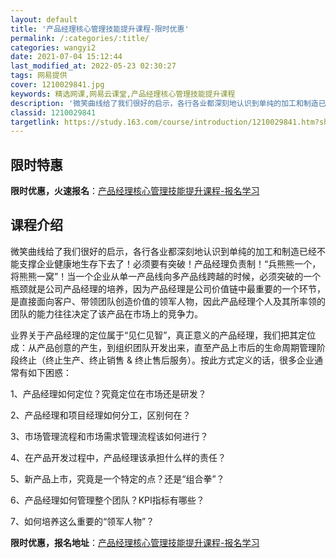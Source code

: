 ```yaml
---
layout: default
title: '产品经理核心管理技能提升课程-限时优惠'
permalink: /:categories/:title/
categories: wangyi2
date: 2021-07-04 15:12:44
last_modified_at: 2022-05-23 02:30:27
tags: 网易提供
cover: 1210029841.jpg
keywords: 精选网课,网易云课堂,产品经理核心管理技能提升课程
description: '微笑曲线给了我们很好的启示，各行各业都深刻地认识到单纯的加工和制造已经不能支撑企业健康地生存下去了！必须要有突破！产品经'
classid: 1210029841
targetlink: https://study.163.com/course/introduction/1210029841.htm?share=1&shareId=1025206652&utm_campaign=share&utm_medium=iphoneShare&utm_source=&utm_u=1025206652
---
```


## 限时特惠

**限时优惠，火速报名**：[产品经理核心管理技能提升课程-报名学习](https://study.163.com/course/introduction/1210029841.htm?share=1&shareId=1025206652&utm_campaign=share&utm_medium=iphoneShare&utm_source=&utm_u=1025206652)

## 课程介绍

微笑曲线给了我们很好的启示，各行各业都深刻地认识到单纯的加工和制造已经不能支撑企业健康地生存下去了！必须要有突破！产品经理负责制！“兵熊熊一个，将熊熊一窝”！当一个企业从单一产品线向多产品线跨越的时候，必须突破的一个瓶颈就是公司产品经理的培养，因为产品经理是公司价值链中最重要的一个环节，是直接面向客户、带领团队创造价值的领军人物，因此产品经理个人及其所率领的团队的能力往往决定了该产品在市场上的竞争力。

业界关于产品经理的定位属于“见仁见智”，真正意义的产品经理，我们把其定位成：从产品创意的产生，到组织团队开发出来，直至产品上市后的生命周期管理阶段终止（终止生产、终止销售 & 终止售后服务）。按此方式定义的话，很多企业通常有如下困惑：

1、产品经理如何定位？究竟定位在市场还是研发？

2、产品经理和项目经理如何分工，区别何在？

3、市场管理流程和市场需求管理流程该如何进行？

4、在产品开发过程中，产品经理该承担什么样的责任？

5、新产品上市，究竟是一个特定的点？还是“组合拳”？

6、产品经理如何管理整个团队？KPI指标有哪些？

7、如何培养这么重要的“领军人物”？

**限时优惠，报名地址**：[产品经理核心管理技能提升课程-报名学习](https://study.163.com/course/introduction/1210029841.htm?share=1&shareId=1025206652&utm_campaign=share&utm_medium=iphoneShare&utm_source=&utm_u=1025206652)


